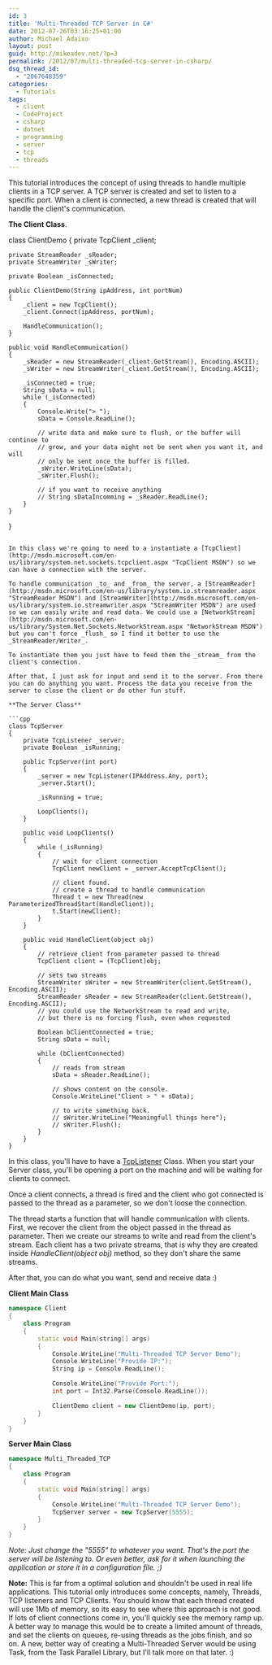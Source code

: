 ```yaml
---
id: 3
title: 'Multi-Threaded TCP Server in C#'
date: 2012-07-26T03:16:25+01:00
author: Michael Adaixo
layout: post
guid: http://mikeadev.net/?p=3
permalink: /2012/07/multi-threaded-tcp-server-in-csharp/
dsq_thread_id:
  - "2067648359"
categories:
  - Tutorials
tags:
  - client
  - CodeProject
  - csharp
  - dotnet
  - programming
  - server
  - tcp
  - threads
---
```

This tutorial introduces the concept of using threads to handle multiple clients in a TCP server. A TCP server is created and set to listen to a specific port. When a client is connected, a new thread is created that will handle the client's communication.

<!--more-->

**The Client Class**.

class ClientDemo
{
    private TcpClient _client;

    private StreamReader _sReader;
    private StreamWriter _sWriter;

    private Boolean _isConnected;

    public ClientDemo(String ipAddress, int portNum)
    {
        _client = new TcpClient();
        _client.Connect(ipAddress, portNum);

        HandleCommunication();
    }

    public void HandleCommunication()
    {
        _sReader = new StreamReader(_client.GetStream(), Encoding.ASCII);
        _sWriter = new StreamWriter(_client.GetStream(), Encoding.ASCII);

        _isConnected = true;
        String sData = null;
        while (_isConnected)
        {
            Console.Write("> ");
            sData = Console.ReadLine();

            // write data and make sure to flush, or the buffer will continue to 
            // grow, and your data might not be sent when you want it, and will
            // only be sent once the buffer is filled.
            _sWriter.WriteLine(sData);
            _sWriter.Flush();

            // if you want to receive anything
            // String sDataIncomming = _sReader.ReadLine();
        }
    }
}
```

In this class we're going to need to a instantiate a [TcpClient](http://msdn.microsoft.com/en-us/library/system.net.sockets.tcpclient.aspx "TcpClient MSDN") so we can have a connection with the server.

To handle communication _to_ and _from_ the server, a [StreamReader](http://msdn.microsoft.com/en-us/library/system.io.streamreader.aspx "StreamReader MSDN") and [StreamWriter](http://msdn.microsoft.com/en-us/library/system.io.streamwriter.aspx "StreamWriter MSDN") are used so we can easily write and read data. We could use a [NetworkStream](http://msdn.microsoft.com/en-us/library/System.Net.Sockets.NetworkStream.aspx "NetworkStream MSDN") but you can't force _flush_ so I find it better to use the _StreamReader/Writer_.

To instantiate them you just have to feed them the _stream_ from the client's connection.

After that, I just ask for input and send it to the server. From there you can do anything you want. Process the data you receive from the server to close the client or do other fun stuff.

**The Server Class**

```cpp
class TcpServer
{
    private TcpListener _server;
    private Boolean _isRunning;

    public TcpServer(int port)
    {
        _server = new TcpListener(IPAddress.Any, port);
        _server.Start();

        _isRunning = true;

        LoopClients();
    }

    public void LoopClients()
    {
        while (_isRunning)
        {
            // wait for client connection
            TcpClient newClient = _server.AcceptTcpClient();

            // client found.
            // create a thread to handle communication
            Thread t = new Thread(new ParameterizedThreadStart(HandleClient));
            t.Start(newClient);
        }
    }

    public void HandleClient(object obj)
    {
        // retrieve client from parameter passed to thread
        TcpClient client = (TcpClient)obj;

        // sets two streams
        StreamWriter sWriter = new StreamWriter(client.GetStream(), Encoding.ASCII);
        StreamReader sReader = new StreamReader(client.GetStream(), Encoding.ASCII);
        // you could use the NetworkStream to read and write, 
        // but there is no forcing flush, even when requested

        Boolean bClientConnected = true;
        String sData = null;

        while (bClientConnected)
        {
            // reads from stream
            sData = sReader.ReadLine();

            // shows content on the console.
            Console.WriteLine("Client > " + sData);

            // to write something back.
            // sWriter.WriteLine("Meaningfull things here");
            // sWriter.Flush();
        }
    }
}
```

In this class, you'll have to have a [TcpListener](http://msdn.microsoft.com/en-us/library/system.net.sockets.tcplistener.aspx "TcpListener MSDN") Class. When you start your Server class, you'll be opening a port on the machine and will be waiting for clients to connect.

Once a client connects, a thread is fired and the client who got connected is passed to the thread as a parameter, so we don't loose the connection.

The thread starts a function that will handle communication with clients. First, we recover the client from the object passed in the thread as parameter.&nbsp;Then we create our streams to write and read from the client's stream. Each client has a two private streams, that is why they are created inside _HandleClient(object obj)_ method, so they don't share the same streams.

After that, you can do what you want, send and receive data :)

**Client Main Class**

```cpp
namespace Client
{
    class Program
    {
        static void Main(string[] args)
        {
            Console.WriteLine("Multi-Threaded TCP Server Demo");
            Console.WriteLine("Provide IP:");
            String ip = Console.ReadLine();

            Console.WriteLine("Provide Port:");
            int port = Int32.Parse(Console.ReadLine());

            ClientDemo client = new ClientDemo(ip, port);
        }
    }
}
```

**Server Main Class**

```cpp
namespace Multi_Threaded_TCP
{
    class Program
    {
        static void Main(string[] args)
        {
            Console.WriteLine("Multi-Threaded TCP Server Demo");
            TcpServer server = new TcpServer(5555);
        }
    }
}
```

_Note: Just change the "5555" to whatever you want. That's the port the server will be listening to. Or even better, ask for it when launching the application or store it in a configuration file. ;)_

**Note:** This is far from a optimal solution and shouldn't be used in real life applications. This tutorial only introduces some concepts, namely, Threads, TCP listeners and TCP Clients. You should know that each thread created will use 1Mb of memory, so its easy to see where this approach is not good. If lots of client connections come in, you'll quickly see the memory ramp up. A better way to manage this would be to create a limited amount of threads, and set the clients on queues, re-using threads as the jobs finish, and so on. A new, better way of creating a Multi-Threaded Server would be using Task, from the Task Parallel Library, but I'll talk more on that later. :)